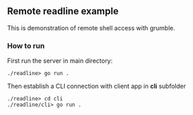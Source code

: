 ## Remote readline example
This is demonstration of remote shell access with grumble.

### How to run
First run the server in main directory:

```shell
./readline> go run .
```

Then establish a CLI connection with client app in **cli** subfolder

```shell
./readline> cd cli
./readline/cli> go run .
```
